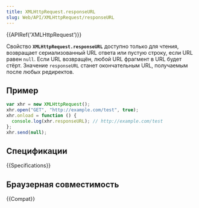 ```yaml
---
title: XMLHttpRequest.responseURL
slug: Web/API/XMLHttpRequest/responseURL
---
```


{{APIRef('XMLHttpRequest')}}

Свойство **`XMLHttpRequest.responseURL`** доступно только для чтения, возвращает сериализованный URL ответа или пустую строку, если URL равен `null`. Если URL возвращён, любой URL фрагмент в URL будет стёрт. Значение `responseURL` станет окончательным URL, получаемым после любых редиректов.

## Пример

```js
var xhr = new XMLHttpRequest();
xhr.open("GET", "http://example.com/test", true);
xhr.onload = function () {
  console.log(xhr.responseURL); // http://example.com/test
};
xhr.send(null);
```

## Спецификации

{{Specifications}}

## Браузерная совместимость

{{Compat}}
